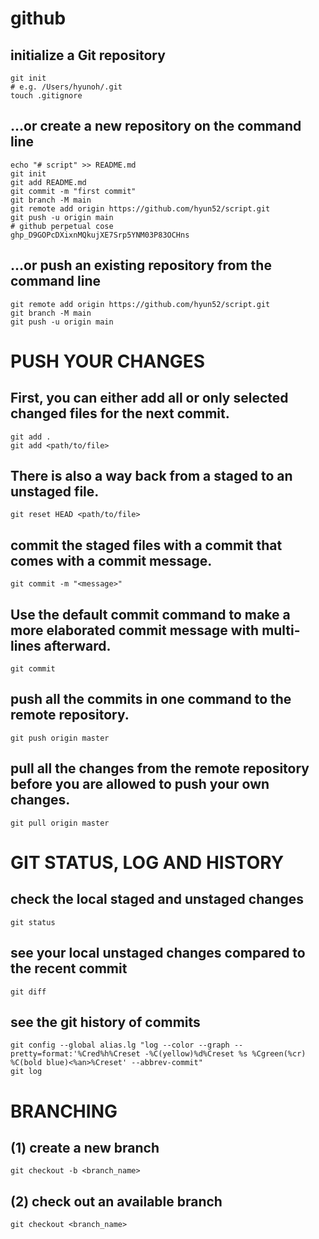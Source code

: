 # github
## initialize a Git repository
    git init
    # e.g. /Users/hyunoh/.git
    touch .gitignore

## …or create a new repository on the command line
    echo "# script" >> README.md
    git init
    git add README.md
    git commit -m "first commit"
    git branch -M main
    git remote add origin https://github.com/hyun52/script.git
    git push -u origin main
    # github perpetual cose
    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

## …or push an existing repository from the command line
    git remote add origin https://github.com/hyun52/script.git
    git branch -M main
    git push -u origin main

# PUSH YOUR CHANGES
## First, you can either add all or only selected changed files for the next commit.
    git add .
    git add <path/to/file>

## There is also a way back from a staged to an unstaged file.
    git reset HEAD <path/to/file>

## commit the staged files with a commit that comes with a commit message.
    git commit -m "<message>"

## Use the default commit command to make a more elaborated commit message with multi-lines afterward.
    git commit

## push all the commits in one command to the remote repository.
    git push origin master

## pull all the changes from the remote repository before you are allowed to push your own changes.
    git pull origin master

# GIT STATUS, LOG AND HISTORY
## check the local staged and unstaged changes
    git status

## see your local unstaged changes compared to the recent commit
    git diff

## see the git history of commits
    git config --global alias.lg "log --color --graph --pretty=format:'%Cred%h%Creset -%C(yellow)%d%Creset %s %Cgreen(%cr) %C(bold blue)<%an>%Creset' --abbrev-commit"
    git log

# BRANCHING
## (1) create a new branch
    git checkout -b <branch_name>

## (2) check out an available branch
    git checkout <branch_name>